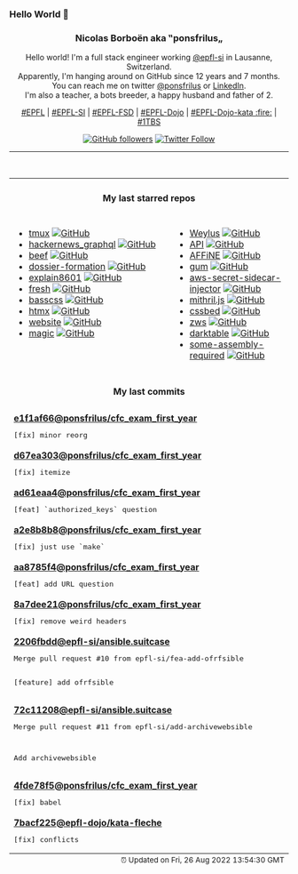 ### Hello World 👋

<p align="center">
  <!-- use https://avatars.githubusercontent.com/u/176002?v=4 for your default github picture 
  <img src="https://raw.githubusercontent.com/ponsfrilus/ponsfrilus/master/img/ponsfrilus.png" title="Nicolas Borboën aka ‟ponsfrilus„" alt="Nicolas Borboën aka ‟ponsfrilus„" /> -->
  <h3 align="center">
    Nicolas Borboën aka ‟ponsfrilus„
  </h3>
  <p align="center">
    Hello world! I'm a full stack engineer working <a href="https://github.com/epfl-si">@epfl-si</a> in Lausanne, Switzerland.
    <br />Apparently, I'm hanging around on GitHub since 12 years and 7 months.
    <br />You can reach me on twitter <a href="https://twitter.com/ponsfrilus">@ponsfrilus</a> or <a href="http://linkedin.com/in/nicolasborboen">LinkedIn</a>.
    <br />I'm also a teacher, a bots breeder, a happy husband and father of 2.
  </p>
  <p align="center">
    <a href="https://www.epfl.ch">#EPFL</a> | 
    <a href="https://github.com/epfl-si/">#EPFL-SI</a> | 
    <a href="https://github.com/epfl-fsd">#EPFL-FSD</a> | 
    <a href="https://github.com/topics/epfl-dojo">#EPFL-Dojo</a> | 
    <a href="https://github.com/topics/epfl-dojo-kata">#EPFL-Dojo-kata :fire:</a> | 
    <a href="https://en.wikipedia.org/wiki/Indentation_style#Variant:_1TBS_(OTBS)">#1TBS</a>
  </p>
  <p align="center">
    <a href="https://github.com/ponsfrilus"><img alt="GitHub followers" src="https://img.shields.io/github/followers/ponsfrilus?label=Follow%20me%20on%20github&style=social"></a>
    <a href="https://twitter.com/ponsfrilus"><img alt="Twitter Follow" src="https://img.shields.io/twitter/follow/ponsfrilus?label=follow%20me%20on%20twitter&style=social"></a>
  </p>
  </p><hr><table align="center">
<tr>
<td colspan="2" align="center"><h4>My last starred repos</h4></td>
</tr>
<tr>
<td valign="top">
<ul>
<li>
<a href="https://github.com/tmux/tmux" title="tmux source code" target="_blank">tmux</a>&nbsp;<a href="https://github.com/tmux/tmux" title="tmux source code" target="_blank"><img src="https://img.shields.io/github/stars/tmux/tmux?style=social" alt="GitHub"></a>
</li>
<li>
<a href="https://github.com/searchableguy/hackernews_graphql" title="A full fledged graphql API for hackernews." target="_blank">hackernews_graphql</a>&nbsp;<a href="https://github.com/searchableguy/hackernews_graphql" title="A full fledged graphql API for hackernews." target="_blank"><img src="https://img.shields.io/github/stars/searchableguy/hackernews_graphql?style=social" alt="GitHub"></a>
</li>
<li>
<a href="https://github.com/beefproject/beef" title="The Browser Exploitation Framework Project" target="_blank">beef</a>&nbsp;<a href="https://github.com/beefproject/beef" title="The Browser Exploitation Framework Project" target="_blank"><img src="https://img.shields.io/github/stars/beefproject/beef?style=social" alt="GitHub"></a>
</li>
<li>
<a href="https://github.com/ponsfrilus/dossier-formation" title="Site pour le dossier de formation des apprentis informaticiens CFC" target="_blank">dossier-formation</a>&nbsp;<a href="https://github.com/ponsfrilus/dossier-formation" title="Site pour le dossier de formation des apprentis informaticiens CFC" target="_blank"><img src="https://img.shields.io/github/stars/ponsfrilus/dossier-formation?style=social" alt="GitHub"></a>
</li>
<li>
<a href="https://github.com/dokutan/explain8601" title="Convert an ISO 8601 expression to a human readable description" target="_blank">explain8601</a>&nbsp;<a href="https://github.com/dokutan/explain8601" title="Convert an ISO 8601 expression to a human readable description" target="_blank"><img src="https://img.shields.io/github/stars/dokutan/explain8601?style=social" alt="GitHub"></a>
</li>
<li>
<a href="https://github.com/denoland/fresh" title="The next-gen web framework." target="_blank">fresh</a>&nbsp;<a href="https://github.com/denoland/fresh" title="The next-gen web framework." target="_blank"><img src="https://img.shields.io/github/stars/denoland/fresh?style=social" alt="GitHub"></a>
</li>
<li>
<a href="https://github.com/basscss/basscss" title="Low-level CSS Toolkit – the original Functional/Utility/Atomic CSS library" target="_blank">basscss</a>&nbsp;<a href="https://github.com/basscss/basscss" title="Low-level CSS Toolkit – the original Functional/Utility/Atomic CSS library" target="_blank"><img src="https://img.shields.io/github/stars/basscss/basscss?style=social" alt="GitHub"></a>
</li>
<li>
<a href="https://github.com/bigskysoftware/htmx" title="</> htmx - high power tools for HTML" target="_blank">htmx</a>&nbsp;<a href="https://github.com/bigskysoftware/htmx" title="</> htmx - high power tools for HTML" target="_blank"><img src="https://img.shields.io/github/stars/bigskysoftware/htmx?style=social" alt="GitHub"></a>
</li>
<li>
<a href="https://github.com/zws-im/website" title="Website for ZWS" target="_blank">website</a>&nbsp;<a href="https://github.com/zws-im/website" title="Website for ZWS" target="_blank"><img src="https://img.shields.io/github/stars/zws-im/website?style=social" alt="GitHub"></a>
</li>
<li>
<a href="https://github.com/nettlep/magic" title="Scanner for decks of cards with bar codes printed on card edges" target="_blank">magic</a>&nbsp;<a href="https://github.com/nettlep/magic" title="Scanner for decks of cards with bar codes printed on card edges" target="_blank"><img src="https://img.shields.io/github/stars/nettlep/magic?style=social" alt="GitHub"></a>
</li>
</ul>
<img width="450" height="1" /></td>
<td valign="top">
<ul>
<li>
<a href="https://github.com/H-M-H/Weylus" title="Use your tablet as graphic tablet/touch screen on your computer." target="_blank">Weylus</a>&nbsp;<a href="https://github.com/H-M-H/Weylus" title="Use your tablet as graphic tablet/touch screen on your computer." target="_blank"><img src="https://img.shields.io/github/stars/H-M-H/Weylus?style=social" alt="GitHub"></a>
</li>
<li>
<a href="https://github.com/HackerNews/API" title="Documentation and Samples for the Official HN API" target="_blank">API</a>&nbsp;<a href="https://github.com/HackerNews/API" title="Documentation and Samples for the Official HN API" target="_blank"><img src="https://img.shields.io/github/stars/HackerNews/API?style=social" alt="GitHub"></a>
</li>
<li>
<a href="https://github.com/toeverything/AFFiNE" title="There can be more than Notion and Miro. AFFiNE is a next-gen knowledge base that brings planning, sorting and creating all together. Privacy first, open-source, customizable and ready to use. " target="_blank">AFFiNE</a>&nbsp;<a href="https://github.com/toeverything/AFFiNE" title="There can be more than Notion and Miro. AFFiNE is a next-gen knowledge base that brings planning, sorting and creating all together. Privacy first, open-source, customizable and ready to use. " target="_blank"><img src="https://img.shields.io/github/stars/toeverything/AFFiNE?style=social" alt="GitHub"></a>
</li>
<li>
<a href="https://github.com/charmbracelet/gum" title="A tool for glamorous shell scripts 🎀" target="_blank">gum</a>&nbsp;<a href="https://github.com/charmbracelet/gum" title="A tool for glamorous shell scripts 🎀" target="_blank"><img src="https://img.shields.io/github/stars/charmbracelet/gum?style=social" alt="GitHub"></a>
</li>
<li>
<a href="https://github.com/aws-samples/aws-secret-sidecar-injector" title="Kubernetes mutating webhook to fetch secrets from AWS Secrets Manager" target="_blank">aws-secret-sidecar-injector</a>&nbsp;<a href="https://github.com/aws-samples/aws-secret-sidecar-injector" title="Kubernetes mutating webhook to fetch secrets from AWS Secrets Manager" target="_blank"><img src="https://img.shields.io/github/stars/aws-samples/aws-secret-sidecar-injector?style=social" alt="GitHub"></a>
</li>
<li>
<a href="https://github.com/MithrilJS/mithril.js" title="A JavaScript Framework for Building Brilliant Applications" target="_blank">mithril.js</a>&nbsp;<a href="https://github.com/MithrilJS/mithril.js" title="A JavaScript Framework for Building Brilliant Applications" target="_blank"><img src="https://img.shields.io/github/stars/MithrilJS/mithril.js?style=social" alt="GitHub"></a>
</li>
<li>
<a href="https://github.com/ubershmekel/cssbed" title="Test bed for simple css resets that make your static page nice without classes." target="_blank">cssbed</a>&nbsp;<a href="https://github.com/ubershmekel/cssbed" title="Test bed for simple css resets that make your static page nice without classes." target="_blank"><img src="https://img.shields.io/github/stars/ubershmekel/cssbed?style=social" alt="GitHub"></a>
</li>
<li>
<a href="https://github.com/zws-im/zws" title="Shorten URLs using invisible spaces" target="_blank">zws</a>&nbsp;<a href="https://github.com/zws-im/zws" title="Shorten URLs using invisible spaces" target="_blank"><img src="https://img.shields.io/github/stars/zws-im/zws?style=social" alt="GitHub"></a>
</li>
<li>
<a href="https://github.com/darktable-org/darktable" title="darktable is an open source photography workflow application and raw developer" target="_blank">darktable</a>&nbsp;<a href="https://github.com/darktable-org/darktable" title="darktable is an open source photography workflow application and raw developer" target="_blank"><img src="https://img.shields.io/github/stars/darktable-org/darktable?style=social" alt="GitHub"></a>
</li>
<li>
<a href="https://github.com/hackclub/some-assembly-required" title="An approachable introduction to assembly." target="_blank">some-assembly-required</a>&nbsp;<a href="https://github.com/hackclub/some-assembly-required" title="An approachable introduction to assembly." target="_blank"><img src="https://img.shields.io/github/stars/hackclub/some-assembly-required?style=social" alt="GitHub"></a>
</li>
</ul>
<img width="450" height="1" /></td>
</tr>
<tr>
<td colspan="2" align="center"><h4>My last commits</h4></td>
</tr>
<tr>
        <td colspan="2">
          <div><strong><a href="https://api.github.com/repos/ponsfrilus/cfc_exam_first_year/commits/e1f1af66baaa75b819f58babf37076229d47d2d4" title="2022-08-24T10:44:54.000+02:00" target="_blank">e1f1af66</a><a href="https://github.com/ponsfrilus">@ponsfrilus</a><a href="https://github.com/ponsfrilus/cfc_exam_first_year" title="null">/cfc_exam_first_year</a></strong></div>
          <pre>[fix] minor reorg</pre>
        </td>
        </tr><tr>
        <td colspan="2">
          <div><strong><a href="https://api.github.com/repos/ponsfrilus/cfc_exam_first_year/commits/d67ea303c26106fb66ffc6cb29487b40edffadab" title="2022-08-24T08:11:41.000+02:00" target="_blank">d67ea303</a><a href="https://github.com/ponsfrilus">@ponsfrilus</a><a href="https://github.com/ponsfrilus/cfc_exam_first_year" title="null">/cfc_exam_first_year</a></strong></div>
          <pre>[fix] itemize</pre>
        </td>
        </tr><tr>
        <td colspan="2">
          <div><strong><a href="https://api.github.com/repos/ponsfrilus/cfc_exam_first_year/commits/ad61eaa4bee5919afbdaa386670d17aae9c4a931" title="2022-08-19T11:17:18.000+02:00" target="_blank">ad61eaa4</a><a href="https://github.com/ponsfrilus">@ponsfrilus</a><a href="https://github.com/ponsfrilus/cfc_exam_first_year" title="null">/cfc_exam_first_year</a></strong></div>
          <pre>[feat] `authorized_keys` question</pre>
        </td>
        </tr><tr>
        <td colspan="2">
          <div><strong><a href="https://api.github.com/repos/ponsfrilus/cfc_exam_first_year/commits/a2e8b8b803104a87ffcc4a1bc6bc01f0365404dd" title="2022-08-19T11:17:01.000+02:00" target="_blank">a2e8b8b8</a><a href="https://github.com/ponsfrilus">@ponsfrilus</a><a href="https://github.com/ponsfrilus/cfc_exam_first_year" title="null">/cfc_exam_first_year</a></strong></div>
          <pre>[fix] just use `make`</pre>
        </td>
        </tr><tr>
        <td colspan="2">
          <div><strong><a href="https://api.github.com/repos/ponsfrilus/cfc_exam_first_year/commits/aa8785f443000c087c306f76d1c71127377b5741" title="2022-08-18T17:26:52.000+02:00" target="_blank">aa8785f4</a><a href="https://github.com/ponsfrilus">@ponsfrilus</a><a href="https://github.com/ponsfrilus/cfc_exam_first_year" title="null">/cfc_exam_first_year</a></strong></div>
          <pre>[feat] add URL question</pre>
        </td>
        </tr><tr>
        <td colspan="2">
          <div><strong><a href="https://api.github.com/repos/ponsfrilus/cfc_exam_first_year/commits/8a7dee212d0389d34aa59695b3a312522bd59196" title="2022-08-18T16:48:23.000+02:00" target="_blank">8a7dee21</a><a href="https://github.com/ponsfrilus">@ponsfrilus</a><a href="https://github.com/ponsfrilus/cfc_exam_first_year" title="null">/cfc_exam_first_year</a></strong></div>
          <pre>[fix] remove weird headers</pre>
        </td>
        </tr><tr>
        <td colspan="2">
          <div><strong><a href="https://api.github.com/repos/epfl-si/ansible.suitcase/commits/2206fbdde412df70e5deabc9d37069eeefa3b518" title="2022-08-18T16:36:35.000+02:00" target="_blank">2206fbdd</a><a href="https://github.com/epfl-si">@epfl-si</a><a href="https://github.com/epfl-si/ansible.suitcase" title="The Ansible suitcase: install Ansible, Keybase and EYAML into your project's temp dir">/ansible.suitcase</a></strong></div>
          <pre>Merge pull request #10 from epfl-si/fea-add-ofrfsible

[feature] add ofrfsible</pre>
        </td>
        </tr><tr>
        <td colspan="2">
          <div><strong><a href="https://api.github.com/repos/epfl-si/ansible.suitcase/commits/72c112085c1a627ebc82ffff25486ff682abd917" title="2022-08-18T16:35:48.000+02:00" target="_blank">72c11208</a><a href="https://github.com/epfl-si">@epfl-si</a><a href="https://github.com/epfl-si/ansible.suitcase" title="The Ansible suitcase: install Ansible, Keybase and EYAML into your project's temp dir">/ansible.suitcase</a></strong></div>
          <pre>Merge pull request #11 from epfl-si/add-archivewebsible

Add archivewebsible</pre>
        </td>
        </tr><tr>
        <td colspan="2">
          <div><strong><a href="https://api.github.com/repos/ponsfrilus/cfc_exam_first_year/commits/4fde78f58788e4382ed68bd4a4da8490a44d6f0f" title="2022-08-18T14:23:44.000+02:00" target="_blank">4fde78f5</a><a href="https://github.com/ponsfrilus">@ponsfrilus</a><a href="https://github.com/ponsfrilus/cfc_exam_first_year" title="null">/cfc_exam_first_year</a></strong></div>
          <pre>[fix] babel</pre>
        </td>
        </tr><tr>
        <td colspan="2">
          <div><strong><a href="https://api.github.com/repos/epfl-dojo/kata-fleche/commits/7bacf225cf0304a35bba9c557e3b9474974dda13" title="2022-08-18T14:18:31.000+02:00" target="_blank">7bacf225</a><a href="https://github.com/epfl-dojo">@epfl-dojo</a><a href="https://github.com/epfl-dojo/kata-fleche" title="Kata : créer une flèche selon entrée de l'utilisateur">/kata-fleche</a></strong></div>
          <pre>[fix] conflicts</pre>
        </td>
        </tr><tfoot>
<tr>
<td colspan="2" align="right">
<img width="900" height="1" />
<small>⏰ Updated on Fri, 26 Aug 2022 13:54:30 GMT</small>
</td>
</tr>
</tfoot>
<br />
</table>

